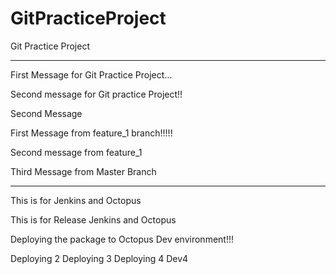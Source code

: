 # GitPracticeProject

Git Practice Project 

**********************************
First Message for Git Practice Project...

Second message for Git practice Project!!

Second Message 

First Message from feature_1 branch!!!!! 

Second message from feature_1

Third Message from Master Branch

**************************************

This is for Jenkins and Octopus

This is for Release Jenkins and Octopus

Deploying the package to Octopus Dev environment!!!


Deploying 2
Deploying 3
Deploying 4
Dev4
